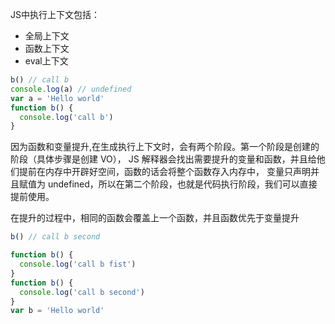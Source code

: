 <!--
 * @Descripttion: 
 * @version: 1.0.0
 * @Author: jimmiezhou
 * @Date: 2019-11-21 16:10:56
 * @LastEditors: jimmiezhou
 * @LastEditTime: 2019-11-21 16:15:08
 -->
JS中执行上下文包括：
- 全局上下文
- 函数上下文
- eval上下文

```javascript
b() // call b
console.log(a) // undefined
var a = 'Hello world'
function b() {
  console.log('call b')
}
```

因为函数和变量提升,在生成执行上下文时，会有两个阶段。第一个阶段是创建的阶段（具体步骤是创建 VO），
JS 解释器会找出需要提升的变量和函数，并且给他们提前在内存中开辟好空间，函数的话会将整个函数存入内存中，
变量只声明并且赋值为 undefined，所以在第二个阶段，也就是代码执行阶段，我们可以直接提前使用。

在提升的过程中，相同的函数会覆盖上一个函数，并且函数优先于变量提升

```javascript
b() // call b second

function b() {
  console.log('call b fist')
}
function b() {
  console.log('call b second')
}
var b = 'Hello world'
```